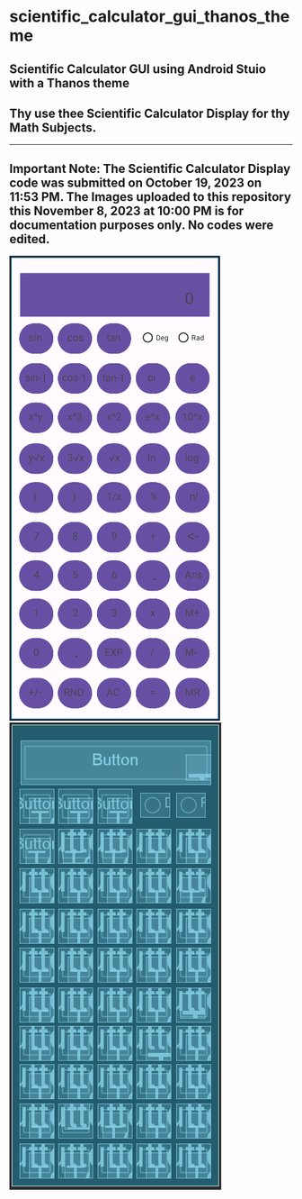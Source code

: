 # scientific_calculator_gui_thanos_theme
Scientific Calculator GUI using Android Stuio with a Thanos theme
---

## Thy use thee Scientific Calculator Display for thy Math Subjects.
---

## Important Note: The Scientific Calculator Display code was submitted on October 19, 2023 on 11:53 PM. The Images uploaded to this repository this November 8, 2023 at 10:00 PM is for documentation purposes only. No codes were edited.
![sci-cal_display](./IMAGES/sci-cal_display.png)
![sci-cal_buttons](./IMAGES/sci-cal_buttons.png)
